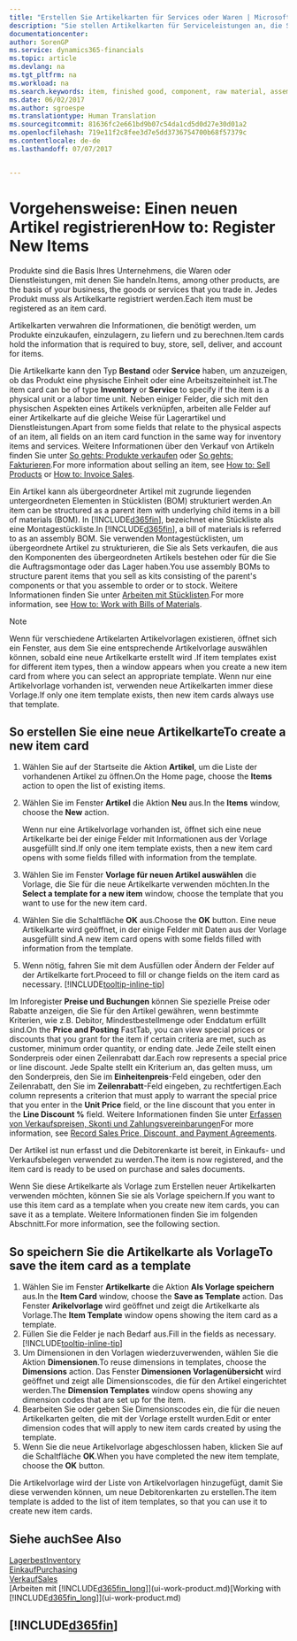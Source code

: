 ```yaml
---
title: "Erstellen Sie Artikelkarten für Services oder Waren | Microsoft Docs"
description: "Sie stellen Artikelkarten für Serviceleistungen an, die Sie für physische als Stunden und Produkte, wie Montageartikel, Fertigprodukte aus der Produktion, Komponenten oder Menge verkaufen, die Sie von Ihrem Lagerbestand verkaufen."
documentationcenter: 
author: SorenGP
ms.service: dynamics365-financials
ms.topic: article
ms.devlang: na
ms.tgt_pltfrm: na
ms.workload: na
ms.search.keywords: item, finished good, component, raw material, assembly item
ms.date: 06/02/2017
ms.author: sgroespe
ms.translationtype: Human Translation
ms.sourcegitcommit: 81636fc2e661bd9b07c54da1cd5d0d27e30d01a2
ms.openlocfilehash: 719e11f2c8fee3d7e5dd3736754700b68f57379c
ms.contentlocale: de-de
ms.lasthandoff: 07/07/2017


---
```

# <a name="how-to-register-new-items"></a><span data-ttu-id="69227-103">Vorgehensweise: Einen neuen Artikel registrieren</span><span class="sxs-lookup"><span data-stu-id="69227-103">How to: Register New Items</span></span>
<span data-ttu-id="69227-104">Produkte sind die Basis Ihres Unternehmens, die Waren oder Dienstleistungen, mit denen Sie handeln.</span><span class="sxs-lookup"><span data-stu-id="69227-104">Items, among other products, are the basis of your business, the goods or services that you trade in.</span></span> <span data-ttu-id="69227-105">Jedes Produkt muss als Artikelkarte registriert werden.</span><span class="sxs-lookup"><span data-stu-id="69227-105">Each item must be registered as an item card.</span></span>

<span data-ttu-id="69227-106">Artikelkarten verwahren die Informationen, die benötigt werden, um Produkte einzukaufen, einzulagern, zu liefern und zu berechnen.</span><span class="sxs-lookup"><span data-stu-id="69227-106">Item cards hold the information that is required to buy, store, sell, deliver, and account for items.</span></span>

<span data-ttu-id="69227-107">Die Artikelkarte kann den Typ **Bestand** oder **Service** haben, um anzuzeigen, ob das Produkt eine physische Einheit oder eine Arbeitszeiteinheit ist.</span><span class="sxs-lookup"><span data-stu-id="69227-107">The item card can be of type **Inventory** or **Service** to specify if the item is a physical unit or a labor time unit.</span></span> <span data-ttu-id="69227-108">Neben einiger Felder, die sich mit den physischen Aspekten eines Artikels verknüpfen, arbeiten alle Felder auf einer Artikelkarte auf die gleiche Weise für Lagerartikel und Dienstleistungen.</span><span class="sxs-lookup"><span data-stu-id="69227-108">Apart from some fields that relate to the physical aspects of an item, all fields on an item card function in the same way for inventory items and services.</span></span> <span data-ttu-id="69227-109">Weitere Informationen über den Verkauf von Artikeln finden Sie unter [So gehts: Produkte verkaufen](sales-how-sell-products.md) oder [So gehts: Fakturieren](sales-how-invoice-sales.md).</span><span class="sxs-lookup"><span data-stu-id="69227-109">For more information about selling an item, see [How to: Sell Products](sales-how-sell-products.md) or [How to: Invoice Sales](sales-how-invoice-sales.md).</span></span>

<span data-ttu-id="69227-110">Ein Artikel kann als übergeordneter Artikel mit zugrunde liegenden untergeordneten Elementen in Stücklisten (BOM) strukturiert werden.</span><span class="sxs-lookup"><span data-stu-id="69227-110">An item can be structured as a parent item with underlying child items in a bill of materials (BOM).</span></span> <span data-ttu-id="69227-111">In [!INCLUDE[d365fin](includes/d365fin_md.md)], bezeichnet eine Stückliste als eine Montagestückliste.</span><span class="sxs-lookup"><span data-stu-id="69227-111">In [!INCLUDE[d365fin](includes/d365fin_md.md)], a bill of materials is referred to as an assembly BOM.</span></span> <span data-ttu-id="69227-112">Sie verwenden Montagestücklisten, um übergeordnete Artikel zu strukturieren, die Sie als Sets verkaufen, die aus den Komponenten des übergeordneten Artikels bestehen oder für die Sie die Auftragsmontage oder das Lager haben.</span><span class="sxs-lookup"><span data-stu-id="69227-112">You use assembly BOMs to structure parent items that you sell as kits consisting of the parent's components or that you assemble to order or to stock.</span></span> <span data-ttu-id="69227-113">Weitere Informationen finden Sie unter [Arbeiten mit Stücklisten](inventory-how-work-BOMs.md).</span><span class="sxs-lookup"><span data-stu-id="69227-113">For more information, see [How to: Work with Bills of Materials](inventory-how-work-BOMs.md).</span></span>

> [!NOTE]  
>   <span data-ttu-id="69227-114">Wenn für verschiedene Artikelarten Artikelvorlagen existieren, öffnet sich ein Fenster, aus dem Sie eine entsprechende Artikelvorlage auswählen können, sobald eine neue Artikelkarte erstellt wird .</span><span class="sxs-lookup"><span data-stu-id="69227-114">If item templates exist for different item types, then a window appears when you create a new item card from where you can select an appropriate template.</span></span> <span data-ttu-id="69227-115">Wenn nur eine Artikelvorlage vorhanden ist, verwenden neue Artikelkarten immer diese Vorlage.</span><span class="sxs-lookup"><span data-stu-id="69227-115">If only one item template exists, then new item cards always use that template.</span></span>

## <a name="to-create-a-new-item-card"></a><span data-ttu-id="69227-116">So erstellen Sie eine neue Artikelkarte</span><span class="sxs-lookup"><span data-stu-id="69227-116">To create a new item card</span></span>
1. <span data-ttu-id="69227-117">Wählen Sie auf der Startseite die Aktion **Artikel**, um die Liste der vorhandenen Artikel zu öffnen.</span><span class="sxs-lookup"><span data-stu-id="69227-117">On the Home page, choose the **Items** action to open the list of existing items.</span></span>  
2. <span data-ttu-id="69227-118">Wählen Sie im Fenster **Artikel** die Aktion **Neu** aus.</span><span class="sxs-lookup"><span data-stu-id="69227-118">In the **Items** window, choose the **New** action.</span></span>

    <span data-ttu-id="69227-119">Wenn nur eine Artikelvorlage vorhanden ist, öffnet sich eine neue Artikelkarte bei der einige Felder mit Informationen aus der Vorlage ausgefüllt sind.</span><span class="sxs-lookup"><span data-stu-id="69227-119">If only one item template exists, then a new item card opens with some fields filled with information from the template.</span></span>
3. <span data-ttu-id="69227-120">Wählen Sie im Fenster **Vorlage für neuen Artikel auswählen** die Vorlage, die Sie für die neue Artikelkarte verwenden möchten.</span><span class="sxs-lookup"><span data-stu-id="69227-120">In the **Select a template for a new item** window, choose the template that you want to use for the new item card.</span></span>
4. <span data-ttu-id="69227-121">Wählen Sie die Schaltfläche **OK** aus.</span><span class="sxs-lookup"><span data-stu-id="69227-121">Choose the **OK** button.</span></span> <span data-ttu-id="69227-122">Eine neue Artikelkarte wird geöffnet, in der einige Felder mit Daten aus der Vorlage ausgefüllt sind.</span><span class="sxs-lookup"><span data-stu-id="69227-122">A new item card opens with some fields filled with information from the template.</span></span>
5. <span data-ttu-id="69227-123">Wenn nötig, fahren Sie mit dem Ausfüllen oder Ändern der Felder auf der Artikelkarte fort.</span><span class="sxs-lookup"><span data-stu-id="69227-123">Proceed to fill or change fields on the item card as necessary.</span></span> [!INCLUDE[tooltip-inline-tip](includes/tooltip-inline-tip_md.md)]

<span data-ttu-id="69227-124">Im Inforegister **Preise und Buchungen** können Sie spezielle Preise oder Rabatte anzeigen, die Sie für den Artikel gewähren, wenn bestimmte Kriterien, wie z.B. Debitor, Mindestbestellmenge oder Enddatum erfüllt sind.</span><span class="sxs-lookup"><span data-stu-id="69227-124">On the **Price and Posting** FastTab, you can view special prices or discounts that you grant for the item if certain criteria are met, such as customer, minimum order quantity, or ending date.</span></span> <span data-ttu-id="69227-125">Jede Zeile stellt einen Sonderpreis oder einen Zeilenrabatt dar.</span><span class="sxs-lookup"><span data-stu-id="69227-125">Each row represents a special price or line discount.</span></span> <span data-ttu-id="69227-126">Jede Spalte stellt ein Kriterium an, das gelten muss, um den Sonderpreis, den Sie im **Einheitenpreis**-Feld eingeben, oder den Zeilenrabatt, den Sie im **Zeilenrabatt**-Feld eingeben, zu rechtfertigen.</span><span class="sxs-lookup"><span data-stu-id="69227-126">Each column represents a criterion that must apply to warrant the special price that you enter in the **Unit Price** field, or the line discount that you enter in the **Line Discount %** field.</span></span> <span data-ttu-id="69227-127">Weitere Informationen finden Sie unter [Erfassen von Verkaufspreisen, Skonti und Zahlungsvereinbarungen](sales-how-record-sales-price-discount-payment-agreements.md)</span><span class="sxs-lookup"><span data-stu-id="69227-127">For more information, see [Record Sales Price, Discount, and Payment Agreements](sales-how-record-sales-price-discount-payment-agreements.md).</span></span>

<span data-ttu-id="69227-128">Der Artikel ist nun erfasst und die Debitorenkarte ist bereit, in Einkaufs- und Verkaufsbelegen verwendet zu werden.</span><span class="sxs-lookup"><span data-stu-id="69227-128">The item is now registered, and the item card is ready to be used on purchase and sales documents.</span></span>

<span data-ttu-id="69227-129">Wenn Sie diese Artikelkarte als Vorlage zum Erstellen neuer Artikelkarten verwenden möchten, können Sie sie als Vorlage speichern.</span><span class="sxs-lookup"><span data-stu-id="69227-129">If you want to use this item card as a template when you create new item cards, you can save it as a template.</span></span> <span data-ttu-id="69227-130">Weitere Informationen finden Sie im folgenden Abschnitt.</span><span class="sxs-lookup"><span data-stu-id="69227-130">For more information, see the following section.</span></span>

## <a name="to-save-the-item-card-as-a-template"></a><span data-ttu-id="69227-131">So speichern Sie die Artikelkarte als Vorlage</span><span class="sxs-lookup"><span data-stu-id="69227-131">To save the item card as a template</span></span>
1. <span data-ttu-id="69227-132">Wählen Sie im Fenster **Artikelkarte** die Aktion **Als Vorlage speichern** aus.</span><span class="sxs-lookup"><span data-stu-id="69227-132">In the **Item Card** window, choose the **Save as Template** action.</span></span> <span data-ttu-id="69227-133">Das Fenster **Arikelvorlage** wird geöffnet und zeigt die Artikelkarte als Vorlage.</span><span class="sxs-lookup"><span data-stu-id="69227-133">The **Item Template** window opens showing the item card as a template.</span></span>
2. <span data-ttu-id="69227-134">Füllen Sie die Felder je nach Bedarf aus.</span><span class="sxs-lookup"><span data-stu-id="69227-134">Fill in the fields as necessary.</span></span> [!INCLUDE[tooltip-inline-tip](includes/tooltip-inline-tip_md.md)]
3. <span data-ttu-id="69227-135">Um Dimensionen in den Vorlagen wiederzuverwenden, wählen Sie die Aktion **Dimensionen**.</span><span class="sxs-lookup"><span data-stu-id="69227-135">To reuse dimensions in templates, choose the **Dimensions** action.</span></span> <span data-ttu-id="69227-136">Das Fenster **Dimensionen Vorlagenübersicht** wird geöffnet und zeigt alle Dimensionscodes, die für den Artikel eingerichtet werden.</span><span class="sxs-lookup"><span data-stu-id="69227-136">The **Dimension Templates** window opens showing any dimension codes that are set up for the item.</span></span>
4. <span data-ttu-id="69227-137">Bearbeiten Sie oder geben Sie Dimensionscodes ein, die für die neuen Artikelkarten gelten, die mit der Vorlage erstellt wurden.</span><span class="sxs-lookup"><span data-stu-id="69227-137">Edit or enter dimension codes that will apply to new item cards created by using the template.</span></span>
5. <span data-ttu-id="69227-138">Wenn Sie die neue Artikelvorlage abgeschlossen haben, klicken Sie auf die Schaltfläche **OK**.</span><span class="sxs-lookup"><span data-stu-id="69227-138">When you have completed the new item template, choose the **OK** button.</span></span>

<span data-ttu-id="69227-139">Die Artikelvorlage wird der Liste von Artikelvorlagen hinzugefügt, damit Sie diese verwenden können, um neue Debitorenkarten zu erstellen.</span><span class="sxs-lookup"><span data-stu-id="69227-139">The item template is added to the list of item templates, so that you can use it to create new item cards.</span></span>

## <a name="see-also"></a><span data-ttu-id="69227-140">Siehe auch</span><span class="sxs-lookup"><span data-stu-id="69227-140">See Also</span></span>
  [<span data-ttu-id="69227-141">Lagerbest</span><span class="sxs-lookup"><span data-stu-id="69227-141">Inventory</span></span>](inventory-manage-inventory.md)  
  [<span data-ttu-id="69227-142">Einkauf</span><span class="sxs-lookup"><span data-stu-id="69227-142">Purchasing</span></span>](purchasing-manage-purchasing.md)  
  [<span data-ttu-id="69227-143">Verkauf</span><span class="sxs-lookup"><span data-stu-id="69227-143">Sales</span></span>](sales-manage-sales.md)  
  <span data-ttu-id="69227-144">[Arbeiten mit [!INCLUDE[d365fin_long](includes/d365fin_long_md.md)]](ui-work-product.md)</span><span class="sxs-lookup"><span data-stu-id="69227-144">[Working with [!INCLUDE[d365fin_long](includes/d365fin_long_md.md)]](ui-work-product.md)</span></span>

## [!INCLUDE[d365fin](includes/free_trial_md.md)]
